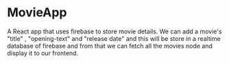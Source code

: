 # MovieApp
A React app that uses firebase to store movie details. We can add a movie's  "title" , "opening-text" and "release date" and this will be store in a realtime database of firebase and from that we can fetch all the movies node and display it to our frontend.
